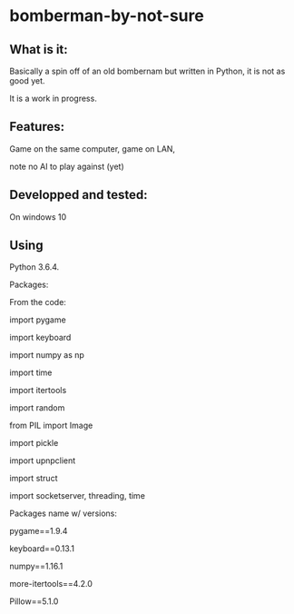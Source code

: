 # bomberman-by-not-sure

## What is it:

Basically a spin off of an old bombernam but written in Python, it is not as good yet.

It is a work in progress.

## Features:

Game on the same computer, game on LAN,

note no AI to play against (yet)

## Developped and tested:

On windows 10

## Using

Python 3.6.4.

Packages:

From the code:

import pygame

import keyboard

import numpy as np

import time

import itertools

import random

from PIL import Image

import pickle

import upnpclient

import struct

import socketserver, threading, time


Packages name w/ versions:

pygame==1.9.4

keyboard==0.13.1

numpy==1.16.1

more-itertools==4.2.0

Pillow==5.1.0